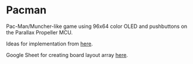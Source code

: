 # Pacman

Pac-Man/Muncher-like game using 96x64 color OLED and pushbuttons on the Parallax Propeller MCU.

Ideas for implementation from [here](http://subethasoftware.com/2014/02/23/arduino-pac-man-part-10-the-story-so-far/#comment-29775).

Google Sheet for creating board layout array [here](https://docs.google.com/spreadsheets/d/19cvEhUVszUaUOSLw6ZoOysGgwGAeC2APChZ_EIPkLOg).
